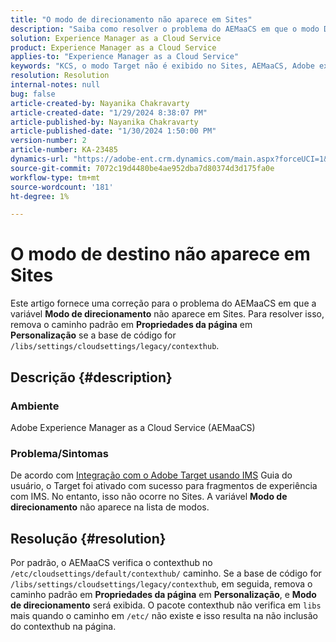 ```yaml
---
title: "O modo de direcionamento não aparece em Sites"
description: "Saiba como resolver o problema do AEMaaCS em que o modo Direcionamento não é exibido no Sites."
solution: Experience Manager as a Cloud Service
product: Experience Manager as a Cloud Service
applies-to: "Experience Manager as a Cloud Service"
keywords: "KCS, o modo Target não é exibido no Sites, AEMaaCS, Adobe experience manager as a Cloud Service"
resolution: Resolution
internal-notes: null
bug: false
article-created-by: Nayanika Chakravarty
article-created-date: "1/29/2024 8:38:07 PM"
article-published-by: Nayanika Chakravarty
article-published-date: "1/30/2024 1:50:00 PM"
version-number: 2
article-number: KA-23485
dynamics-url: "https://adobe-ent.crm.dynamics.com/main.aspx?forceUCI=1&pagetype=entityrecord&etn=knowledgearticle&id=1b33174b-e6be-ee11-9079-6045bd006149"
source-git-commit: 7072c19d4480be4ae952dba7d80374d3d175fa0e
workflow-type: tm+mt
source-wordcount: '181'
ht-degree: 1%

---
```


# O modo de destino não aparece em Sites


Este artigo fornece uma correção para o problema do AEMaaCS em que a variável <b>Modo de direcionamento</b> não aparece em Sites. Para resolver isso, remova o caminho padrão em <b>Propriedades da página</b> em <b>Personalização</b> se a base de código for `/libs/settings/cloudsettings/legacy/contexthub`.

## Descrição {#description}


### Ambiente

Adobe Experience Manager as a Cloud Service (AEMaaCS)

### Problema/Sintomas

De acordo com [Integração com o Adobe Target usando IMS](https://experienceleague.adobe.com/docs/experience-manager-65/content/sites/administering/integration/integration-target-ims.html) Guia do usuário, o Target foi ativado com sucesso para fragmentos de experiência com IMS. No entanto, isso não ocorre no Sites. A variável <b>Modo de direcionamento</b> não aparece na lista de modos.


## Resolução {#resolution}


Por padrão, o AEMaaCS verifica o contexthub no `/etc/cloudsettings/default/contexthub/` caminho. Se a base de código for `/libs/settings/cloudsettings/legacy/contexthub`, em seguida, remova o caminho padrão em <b>Propriedades da página</b> em <b>Personalização</b>, e <b>Modo de direcionamento</b> será exibida. O pacote contexthub não verifica em `libs` mais quando o caminho em `/etc/` não existe e isso resulta na não inclusão do contexthub na página.

